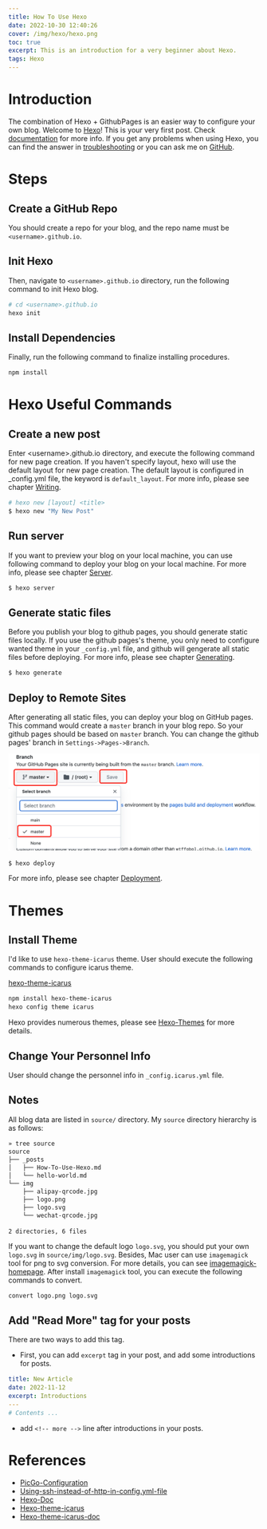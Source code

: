 ```yaml
---
title: How To Use Hexo
date: 2022-10-30 12:40:26
cover: /img/hexo/hexo.png
toc: true
excerpt: This is an introduction for a very beginner about Hexo.
tags: Hexo
---
```


# Introduction

The combination of Hexo + GithubPages is an easier way to configure your own blog.  Welcome to [Hexo](https://hexo.io/)! This is your very first post. Check [documentation](https://hexo.io/docs/) for more info. If you get any problems when using Hexo, you can find the answer in [troubleshooting](https://hexo.io/docs/troubleshooting.html) or you can ask me on [GitHub](https://github.com/hexojs/hexo/issues).

# Steps

## Create a GitHub Repo

You should create a repo for your blog, and the repo name must be `<username>.github.io`.

## Init Hexo

Then, navigate to `<username>.github.io` directory, run the following command to init Hexo blog.

```bash
# cd <username>.github.io
hexo init
```

## Install Dependencies

Finally, run the following command to finalize installing procedures.

```bash
npm install
```

# Hexo Useful Commands

## Create a new post

Enter \<username\>.github.io directory, and execute the following command for new page creation.  If you haven't specify layout, hexo will use the default layout for new page creation. The default layout is configured in _config.yml file, the keyword is `default_layout`. For more info, please
see chapter [Writing](https://hexo.io/docs/writing.html).

``` bash
# hexo new [layout] <title>
$ hexo new "My New Post"
```

## Run server

If you want to preview your blog on your local machine, you can use following command to deploy your blog on your local machine.  For more info, please see chapter [Server](https://hexo.io/docs/server.html).

``` bash
$ hexo server
```

## Generate static files

Before you publish your blog to github pages, you should generate static files locally.  If you use the github pages's theme, you only need to configure wanted theme in your `_config.yml` file, and github will gengerate all static files before deploying. For more info, please see chapter [Generating](https://hexo.io/docs/generating.html).

``` bash
$ hexo generate
```

## Deploy to Remote Sites

After generating all static files, you can deploy your blog on GitHub pages. This command would create a `master` branch in your blog repo. So your github pages should be based on `master` branch. You can change the github pages' branch in `Settings->Pages->Branch`.

![](https://raw.githubusercontent.com/wtffqbpl/blog-images/main/change_default_branch.png)

``` bash
$ hexo deploy
```

For more info, please see chapter [Deployment](https://hexo.io/docs/one-command-deployment.html).

# Themes

## Install Theme
I'd like to use `hexo-theme-icarus` theme. User should execute the following commands to configure icarus theme.

[hexo-theme-icarus](https://github.com/ppoffice/hexo-theme-icarus)

```bash
npm install hexo-theme-icarus
hexo config theme icarus
```
Hexo provides numerous themes, please see [Hexo-Themes](https://hexo.io/themes/) for more details.

## Change Your Personnel Info

User should change the personnel info in `_config.icarus.yml` file.

## Notes

All blog data are listed in `source/` directory. My `source` directory hierarchy is as follows:

```
» tree source     
source
├── _posts
│   ├── How-To-Use-Hexo.md
│   └── hello-world.md
└── img
    ├── alipay-qrcode.jpg
    ├── logo.png
    ├── logo.svg
    └── wechat-qrcode.jpg

2 directories, 6 files
```

If you want to change the default logo `logo.svg`, you should put your own `logo.svg` in `source/img/logo.svg`. Besides, Mac user can use `imagemagick` tool for png to svg conversion. For more details, you can see [imagemagick-homepage](https://www.imagemagick.org/script/index.php).  After install `imagemagick` tool, you can execute the following commands to convert.

```bash
convert logo.png logo.svg
```

## Add "Read More" tag for your posts
There are two ways to add this tag. 
* First, you can add `excerpt` tag in your post, and add some introductions for posts.

```yaml
title: New Article
date: 2022-11-12
excerpt: Introductions
---
# Contents ...
```

* add `<!-- more -->` line after introductions in your posts.

# References

* [PicGo-Configuration](https://ji2xpro.github.io/73d224e9/)
* [Using-ssh-instead-of-http-in-config.yml-file](https://github.com/hexojs/hexo/issues/4757)
* [Hexo-Doc](https://hexo.io/zh-cn/docs/) 
* [Hexo-theme-icarus](https://github.com/ppoffice/hexo-theme-icarus)
* [Hexo-theme-icarus-doc](https://ppoffice.github.io/hexo-theme-icarus/)